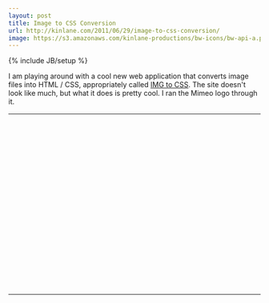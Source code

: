 ```yaml
---
layout: post
title: Image to CSS Conversion
url: http://kinlane.com/2011/06/29/image-to-css-conversion/
image: https://s3.amazonaws.com/kinlane-productions/bw-icons/bw-api-a.png
---
```

{% include JB/setup %}
I am playing around with a cool new web application that converts image files into HTML / CSS, appropriately called <a title="IMG to CSS" href="http://www.imgtocss.com/">IMG to CSS</a>.
The site doesn't look like much, but what it does is pretty cool. I ran the Mimeo logo through it.
 
<table class="c885" cellspacing="0" cellpadding="0" width="400" align="center">
     <tbody>
          <tr>
               <td width="1"></td>
               <td width="1"></td>
               <td width="1"></td>
               <td width="1"></td>
               <td width="1"></td>
               <td width="1"></td>
               <td width="1"></td>
               <td width="1"></td>
               <td width="1"></td>
               <td width="1"></td>
               <td width="1"></td>
               <td width="1"></td>
               <td width="1"></td>
               <td width="1"></td>
               <td width="1"></td>
               <td width="1"></td>
               <td width="1"></td>
               <td width="1"></td>
               <td width="1"></td>
               <td width="1"></td>
               <td width="1"></td>
               <td width="1"></td>
               <td width="1"></td>
               <td width="1"></td>
               <td width="1"></td>
               <td width="1"></td>
               <td width="1"></td>
               <td width="1"></td>
               <td width="1"></td>
               <td width="1"></td>
               <td width="1"></td>
               <td width="1"></td>
               <td width="1"></td>
               <td width="1"></td>
               <td width="1"></td>
               <td width="1"></td>
               <td width="1"></td>
               <td width="1"></td>
               <td width="1"></td>
               <td width="1"></td>
               <td width="1"></td>
               <td width="1"></td>
               <td width="1"></td>
               <td width="1"></td>
               <td width="1"></td>
               <td width="1"></td>
               <td width="1"></td>
               <td width="1"></td>
               <td width="1"></td>
               <td width="1"></td>
               <td width="1"></td>
               <td width="1"></td>
               <td width="1"></td>
               <td width="1"></td>
               <td width="1"></td>
               <td width="1"></td>
               <td width="1"></td>
               <td width="1"></td>
               <td width="1"></td>
               <td width="1"></td>
               <td width="1"></td>
               <td width="1"></td>
               <td width="1"></td>
               <td width="1"></td>
               <td width="1"></td>
               <td width="1"></td>
               <td width="1"></td>
               <td width="1"></td>
               <td width="1"></td>
               <td width="1"></td>
               <td width="1"></td>
               <td width="1"></td>
               <td width="1"></td>
               <td width="1"></td>
               <td width="1"></td>
               <td width="1"></td>
               <td width="1"></td>
               <td width="1"></td>
               <td width="1"></td>
               <td width="1"></td>
               <td width="1"></td>
               <td width="1"></td>
               <td width="1"></td>
               <td width="1"></td>
               <td width="1"></td>
               <td width="1"></td>
               <td width="1"></td>
               <td width="1"></td>
               <td width="1"></td>
               <td width="1"></td>
               <td width="1"></td>
               <td width="1"></td>
               <td width="1"></td>
               <td width="1"></td>
               <td width="1"></td>
               <td width="1"></td>
               <td width="1"></td>
               <td width="1"></td>
               <td width="1"></td>
               <td width="1"></td>
               <td width="1"></td>
               <td width="1"></td>
               <td width="1"></td>
               <td width="1"></td>
               <td width="1"></td>
               <td width="1"></td>
               <td width="1"></td>
               <td width="1"></td>
               <td width="1"></td>
               <td width="1"></td>
               <td width="1"></td>
               <td width="1"></td>
               <td width="1"></td>
               <td width="1"></td>
               <td width="1"></td>
               <td width="1"></td>
               <td width="1"></td>
               <td width="1"></td>
               <td width="1"></td>
               <td width="1"></td>
               <td width="1"></td>
               <td width="1"></td>
               <td width="1"></td>
               <td width="1"></td>
               <td width="1"></td>
               <td width="1"></td>
               <td width="1"></td>
               <td width="1"></td>
               <td width="1"></td>
               <td width="1"></td>
               <td width="1"></td>
               <td width="1"></td>
               <td width="1"></td>
               <td width="1"></td>
               <td width="1"></td>
               <td width="1"></td>
               <td width="1"></td>
               <td width="1"></td>
               <td width="1"></td>
               <td width="1"></td>
               <td width="1"></td>
               <td width="1"></td>
               <td width="1"></td>
               <td width="1"></td>
               <td width="1"></td>
               <td width="1"></td>
               <td width="1"></td>
               <td width="1"></td>
               <td width="1"></td>
               <td width="1"></td>
               <td width="1"></td>
               <td width="1"></td>
               <td width="1"></td>
               <td width="1"></td>
               <td width="1"></td>
               <td width="1"></td>
               <td width="1"></td>
               <td width="1"></td>
               <td width="1"></td>
               <td width="1"></td>
               <td width="1"></td>
               <td width="1"></td>
               <td width="1"></td>
               <td width="1"></td>
               <td width="1"></td>
               <td width="1"></td>
               <td width="1"></td>
               <td width="1"></td>
               <td width="1"></td>
               <td width="1"></td>
               <td width="1"></td>
               <td width="1"></td>
               <td width="1"></td>
               <td width="1"></td>
               <td width="1"></td>
               <td width="1"></td>
               <td width="1"></td>
               <td width="1"></td>
               <td width="1"></td>
               <td width="1"></td>
               <td width="1"></td>
               <td width="1"></td>
               <td width="1"></td>
               <td width="1"></td>
               <td width="1"></td>
               <td width="1"></td>
               <td width="1"></td>
               <td width="1"></td>
               <td width="1"></td>
               <td width="1"></td>
               <td width="1"></td>
               <td width="1"></td>
               <td width="1"></td>
               <td width="1"></td>
               <td width="1"></td>
               <td width="1"></td>
               <td width="1"></td>
               <td width="1"></td>
               <td width="1"></td>
               <td width="1"></td>
               <td width="1"></td>
               <td width="1"></td>
               <td width="1"></td>
               <td width="1"></td>
               <td width="1"></td>
               <td width="1"></td>
               <td width="1"></td>
               <td width="1"></td>
               <td width="1"></td>
               <td width="1"></td>
               <td width="1"></td>
               <td width="1"></td>
               <td width="1"></td>
               <td width="1"></td>
               <td width="1"></td>
               <td width="1"></td>
               <td width="1"></td>
               <td width="1"></td>
               <td width="1"></td>
               <td width="1"></td>
               <td width="1"></td>
               <td width="1"></td>
               <td width="1"></td>
               <td width="1"></td>
               <td width="1"></td>
               <td width="1"></td>
               <td width="1"></td>
               <td width="1"></td>
               <td width="1"></td>
               <td width="1"></td>
               <td width="1"></td>
               <td width="1"></td>
               <td width="1"></td>
               <td width="1"></td>
               <td width="1"></td>
               <td width="1"></td>
               <td width="1"></td>
               <td width="1"></td>
               <td width="1"></td>
               <td width="1"></td>
               <td width="1"></td>
               <td width="1"></td>
               <td width="1"></td>
               <td width="1"></td>
               <td width="1"></td>
               <td width="1"></td>
               <td width="1"></td>
               <td width="1"></td>
               <td width="1"></td>
               <td width="1"></td>
               <td width="1"></td>
               <td width="1"></td>
               <td width="1"></td>
               <td width="1"></td>
               <td width="1"></td>
               <td width="1"></td>
               <td width="1"></td>
               <td width="1"></td>
               <td width="1"></td>
               <td width="1"></td>
               <td width="1"></td>
               <td width="1"></td>
               <td width="1"></td>
               <td width="1"></td>
               <td width="1"></td>
               <td width="1"></td>
               <td width="1"></td>
               <td width="1"></td>
               <td width="1"></td>
               <td width="1"></td>
               <td width="1"></td>
               <td width="1"></td>
               <td width="1"></td>
               <td width="1"></td>
               <td width="1"></td>
               <td width="1"></td>
               <td width="1"></td>
               <td width="1"></td>
               <td width="1"></td>
               <td width="1"></td>
               <td width="1"></td>
               <td width="1"></td>
               <td width="1"></td>
               <td width="1"></td>
               <td width="1"></td>
               <td width="1"></td>
               <td width="1"></td>
               <td width="1"></td>
               <td width="1"></td>
               <td width="1"></td>
               <td width="1"></td>
               <td width="1"></td>
               <td width="1"></td>
               <td width="1"></td>
               <td width="1"></td>
               <td width="1"></td>
               <td width="1"></td>
               <td width="1"></td>
               <td width="1"></td>
               <td width="1"></td>
               <td width="1"></td>
               <td width="1"></td>
               <td width="1"></td>
               <td width="1"></td>
               <td width="1"></td>
               <td width="1"></td>
               <td width="1"></td>
               <td width="1"></td>
               <td width="1"></td>
               <td width="1"></td>
               <td width="1"></td>
               <td width="1"></td>
               <td width="1"></td>
               <td width="1"></td>
               <td width="1"></td>
               <td width="1"></td>
               <td width="1"></td>
               <td width="1"></td>
               <td width="1"></td>
               <td width="1"></td>
               <td width="1"></td>
               <td width="1"></td>
               <td width="1"></td>
               <td width="1"></td>
               <td width="1"></td>
               <td width="1"></td>
               <td width="1"></td>
               <td width="1"></td>
               <td width="1"></td>
               <td width="1"></td>
               <td width="1"></td>
               <td width="1"></td>
               <td width="1"></td>
               <td width="1"></td>
               <td width="1"></td>
               <td width="1"></td>
               <td width="1"></td>
               <td width="1"></td>
               <td width="1"></td>
               <td width="1"></td>
               <td width="1"></td>
               <td width="1"></td>
               <td width="1"></td>
               <td width="1"></td>
               <td width="1"></td>
               <td width="1"></td>
               <td width="1"></td>
               <td width="1"></td>
               <td width="1"></td>
               <td width="1"></td>
               <td width="1"></td>
               <td width="1"></td>
               <td width="1"></td>
               <td width="1"></td>
               <td width="1"></td>
               <td width="1"></td>
               <td width="1"></td>
               <td width="1"></td>
               <td width="1"></td>
               <td width="1"></td>
               <td width="1"></td>
               <td width="1"></td>
               <td width="1"></td>
               <td width="1"></td>
               <td width="1"></td>
               <td width="1"></td>
               <td width="1"></td>
               <td width="1"></td>
               <td width="1"></td>
               <td width="1"></td>
               <td width="1"></td>
               <td width="1"></td>
               <td width="1"></td>
               <td width="1"></td>
               <td width="1"></td>
               <td width="1"></td>
               <td width="1"></td>
               <td width="1"></td>
               <td width="1"></td>
               <td width="1"></td>
               <td width="1"></td>
               <td width="1"></td>
               <td width="1"></td>
               <td width="1"></td>
               <td width="1"></td>
               <td width="1"></td>
               <td width="1"></td>
               <td width="1"></td>
               <td width="1"></td>
               <td width="1"></td>
               <td width="1"></td>
               <td width="1"></td>
               <td width="1"></td>
               <td width="1"></td>
               <td width="1"></td>
               <td width="1"></td>
               <td width="1"></td>
               <td width="1"></td>
               <td width="1"></td>
               <td width="1"></td>
          </tr>
          <tr class="c21">
               <td colspan="342" rowspan="16"></td>
               <td rowspan="2"></td>
               <td></td>
               <td></td>
               <td></td>
               <td></td>
               <td></td>
               <td></td>
               <td class="c9"></td>
               <td class="c10"></td>
               <td class="c11"></td>
               <td class="c12"></td>
               <td class="c13"></td>
               <td class="c14"></td>
               <td class="c15"></td>
               <td class="c11"></td>
               <td class="c16"></td>
               <td class="c17"></td>
               <td class="c11"></td>
               <td class="c18"></td>
               <td class="c19"></td>
               <td class="c20"></td>
               <td colspan="37"></td>
          </tr>
          <tr class="c39">
               <td class="c22"></td>
               <td class="c23"></td>
               <td class="c24"></td>
               <td class="c25"></td>
               <td class="c26"></td>
               <td class="c27"></td>
               <td class="c28"></td>
               <td class="c29"></td>
               <td class="c30"></td>
               <td class="c31"></td>
               <td class="c32"></td>
               <td class="c33"></td>
               <td class="c34"></td>
               <td class="c14"></td>
               <td class="c35"></td>
               <td class="c36"></td>
               <td></td>
               <td class="c36"></td>
               <td class="c37"></td>
               <td class="c36"></td>
               <td class="c38"></td>
               <td colspan="36"></td>
          </tr>
          <tr class="c57">
               <td class="c40"></td>
               <td class="c41" rowspan="2"></td>
               <td class="c42"></td>
               <td class="c43"></td>
               <td class="c44"></td>
               <td class="c45"></td>
               <td class="c46"></td>
               <td class="c47"></td>
               <td class="c48"></td>
               <td class="c49"></td>
               <td class="c50"></td>
               <td class="c51"></td>
               <td class="c52"></td>
               <td class="c53"></td>
               <td class="c54"></td>
               <td class="c55"></td>
               <td class="c56"></td>
               <td class="c20"></td>
               <td class="c40"></td>
               <td class="c38" colspan="2"></td>
               <td colspan="37" rowspan="3"></td>
          </tr>
          <tr class="c21">
               <td class="c11"></td>
               <td class="c58"></td>
               <td class="c59"></td>
               <td class="c46"></td>
               <td class="c60"></td>
               <td class="c61"></td>
               <td class="c62"></td>
               <td class="c63"></td>
               <td class="c64"></td>
               <td class="c65"></td>
               <td class="c66"></td>
               <td class="c67"></td>
               <td class="c68"></td>
               <td></td>
               <td class="c69"></td>
               <td class="c17"></td>
               <td class="c70"></td>
               <td class="c71"></td>
               <td class="c40"></td>
               <td class="c72"></td>
          </tr>
          <tr class="c90">
               <td class="c73"></td>
               <td class="c74"></td>
               <td class="c75"></td>
               <td class="c76"></td>
               <td class="c77"></td>
               <td class="c78"></td>
               <td class="c79"></td>
               <td class="c80"></td>
               <td class="c81"></td>
               <td class="c82"></td>
               <td class="c83"></td>
               <td class="c77"></td>
               <td class="c26"></td>
               <td class="c84"></td>
               <td class="c85"></td>
               <td class="c86"></td>
               <td class="c87"></td>
               <td class="c88"></td>
               <td class="c20"></td>
               <td class="c14"></td>
               <td class="c89"></td>
          </tr>
          <tr class="c110">
               <td class="c18"></td>
               <td class="c53"></td>
               <td class="c91"></td>
               <td class="c92"></td>
               <td class="c93"></td>
               <td class="c94"></td>
               <td class="c95"></td>
               <td class="c96"></td>
               <td class="c97"></td>
               <td class="c98"></td>
               <td class="c97" colspan="2"></td>
               <td class="c95"></td>
               <td class="c99"></td>
               <td class="c100"></td>
               <td class="c101"></td>
               <td class="c102"></td>
               <td class="c103"></td>
               <td class="c104"></td>
               <td class="c105"></td>
               <td class="c106"></td>
               <td class="c40"></td>
               <td class="c89"></td>
               <td class="c20"></td>
               <td class="c40"></td>
               <td class="c12"></td>
               <td class="c107"></td>
               <td class="c106"></td>
               <td class="c12"></td>
               <td class="c72"></td>
               <td class="c108"></td>
               <td class="c109"></td>
               <td colspan="26" rowspan="5"></td>
          </tr>
          <tr class="c129">
               <td class="c14"></td>
               <td class="c111"></td>
               <td class="c112"></td>
               <td class="c113"></td>
               <td class="c114"></td>
               <td class="c98" colspan="11"></td>
               <td class="c115"></td>
               <td class="c116"></td>
               <td class="c117"></td>
               <td class="c118"></td>
               <td class="c119"></td>
               <td class="c120"></td>
               <td class="c121"></td>
               <td class="c122"></td>
               <td class="c123"></td>
               <td class="c124"></td>
               <td class="c125"></td>
               <td class="c17"></td>
               <td class="c126"></td>
               <td class="c127"></td>
               <td class="c128"></td>
               <td class="c73"></td>
          </tr>
          <tr class="c145">
               <td class="c130"></td>
               <td class="c12"></td>
               <td class="c131"></td>
               <td class="c132"></td>
               <td class="c133"></td>
               <td class="c97"></td>
               <td class="c98" colspan="10"></td>
               <td class="c134"></td>
               <td class="c135"></td>
               <td class="c136"></td>
               <td class="c137"></td>
               <td class="c138"></td>
               <td class="c139"></td>
               <td class="c140"></td>
               <td class="c141"></td>
               <td class="c142"></td>
               <td class="c143"></td>
               <td class="c127"></td>
               <td></td>
               <td class="c108"></td>
               <td class="c130"></td>
               <td class="c144"></td>
               <td></td>
          </tr>
          <tr class="c160">
               <td class="c146"></td>
               <td class="c36"></td>
               <td class="c147"></td>
               <td class="c77"></td>
               <td class="c148"></td>
               <td class="c98" colspan="11" rowspan="2"></td>
               <td class="c61"></td>
               <td class="c149"></td>
               <td class="c47"></td>
               <td class="c150"></td>
               <td class="c93"></td>
               <td class="c151"></td>
               <td class="c152"></td>
               <td class="c153"></td>
               <td class="c154"></td>
               <td class="c155"></td>
               <td class="c75"></td>
               <td></td>
               <td class="c156"></td>
               <td class="c157"></td>
               <td class="c158"></td>
               <td class="c159"></td>
          </tr>
          <tr class="c177">
               <td class="c161"></td>
               <td class="c162"></td>
               <td class="c163"></td>
               <td class="c164"></td>
               <td class="c165"></td>
               <td class="c26"></td>
               <td class="c98"></td>
               <td class="c61"></td>
               <td class="c166"></td>
               <td class="c167"></td>
               <td class="c168"></td>
               <td class="c169"></td>
               <td class="c135"></td>
               <td class="c170"></td>
               <td class="c171"></td>
               <td class="c172"></td>
               <td class="c173"></td>
               <td class="c174"></td>
               <td class="c36"></td>
               <td class="c175"></td>
               <td class="c176"></td>
          </tr>
          <tr class="c129">
               <td class="c11"></td>
               <td class="c178"></td>
               <td class="c179"></td>
               <td class="c180"></td>
               <td class="c136"></td>
               <td class="c100" rowspan="4"></td>
               <td class="c98" colspan="10"></td>
               <td class="c181"></td>
               <td class="c46"></td>
               <td class="c83"></td>
               <td class="c182"></td>
               <td class="c96"></td>
               <td class="c136"></td>
               <td class="c183"></td>
               <td class="c184"></td>
               <td class="c94"></td>
               <td class="c185"></td>
               <td class="c152"></td>
               <td class="c186"></td>
               <td class="c187"></td>
               <td class="c188"></td>
               <td class="c189"></td>
               <td class="c190"></td>
               <td class="c14"></td>
               <td class="c191"></td>
               <td class="c192"></td>
               <td class="c14"></td>
               <td class="c193"></td>
               <td class="c34"></td>
               <td class="c176"></td>
               <td class="c128"></td>
               <td></td>
               <td class="c72"></td>
               <td class="c14"></td>
               <td class="c193"></td>
               <td></td>
               <td class="c38"></td>
               <td></td>
               <td class="c14"></td>
               <td colspan="10" rowspan="6"></td>
          </tr>
          <tr class="c129">
               <td class="c42"></td>
               <td class="c194"></td>
               <td class="c195"></td>
               <td class="c196"></td>
               <td class="c197"></td>
               <td class="c98" colspan="20" rowspan="3"></td>
               <td class="c97"></td>
               <td class="c81"></td>
               <td class="c198"></td>
               <td class="c199"></td>
               <td class="c200"></td>
               <td class="c201"></td>
               <td class="c202"></td>
               <td class="c203"></td>
               <td class="c204"></td>
               <td class="c107"></td>
               <td class="c14"></td>
               <td class="c37"></td>
               <td class="c105"></td>
               <td class="c205"></td>
               <td class="c206"></td>
               <td class="c207"></td>
               <td class="c32"></td>
               <td class="c71"></td>
               <td class="c14"></td>
               <td class="c208"></td>
               <td class="c14"></td>
               <td class="c128"></td>
          </tr>
          <tr class="c224">
               <td class="c209"></td>
               <td class="c210"></td>
               <td class="c81"></td>
               <td class="c132"></td>
               <td class="c170"></td>
               <td class="c211"></td>
               <td class="c212"></td>
               <td class="c82"></td>
               <td class="c213"></td>
               <td class="c214"></td>
               <td class="c47"></td>
               <td class="c215"></td>
               <td class="c216"></td>
               <td class="c217"></td>
               <td class="c218"></td>
               <td class="c219"></td>
               <td class="c105"></td>
               <td class="c220"></td>
               <td class="c221"></td>
               <td class="c222"></td>
               <td class="c223" colspan="2"></td>
               <td class="c20"></td>
               <td class="c38"></td>
               <td class="c40"></td>
               <td class="c11"></td>
               <td class="c209" rowspan="2"></td>
          </tr>
          <tr class="c239">
               <td class="c225"></td>
               <td class="c226"></td>
               <td class="c227"></td>
               <td class="c228"></td>
               <td class="c83"></td>
               <td class="c136"></td>
               <td class="c133"></td>
               <td class="c26"></td>
               <td class="c229"></td>
               <td class="c95"></td>
               <td class="c136"></td>
               <td class="c230"></td>
               <td class="c152"></td>
               <td class="c231"></td>
               <td class="c232"></td>
               <td class="c233"></td>
               <td class="c234"></td>
               <td class="c235"></td>
               <td class="c204"></td>
               <td class="c236"></td>
               <td class="c111"></td>
               <td class="c237"></td>
               <td class="c40"></td>
               <td class="c238"></td>
               <td class="c14" colspan="2"></td>
          </tr>
          <tr class="c256">
               <td class="c240"></td>
               <td class="c241"></td>
               <td class="c242"></td>
               <td class="c243"></td>
               <td class="c244"></td>
               <td class="c98" colspan="21"></td>
               <td class="c245"></td>
               <td class="c246"></td>
               <td class="c168"></td>
               <td class="c247"></td>
               <td class="c26"></td>
               <td class="c184"></td>
               <td class="c248"></td>
               <td class="c184"></td>
               <td class="c249"></td>
               <td class="c250"></td>
               <td class="c251"></td>
               <td class="c116"></td>
               <td class="c252"></td>
               <td class="c253"></td>
               <td class="c254"></td>
               <td class="c255"></td>
               <td class="c13"></td>
               <td class="c144"></td>
               <td class="c14" rowspan="2"></td>
               <td class="c20"></td>
               <td class="c209"></td>
               <td class="c38" rowspan="2"></td>
          </tr>
          <tr class="c271">
               <td class="c257"></td>
               <td class="c258"></td>
               <td class="c259"></td>
               <td class="c260"></td>
               <td class="c261"></td>
               <td class="c97" rowspan="2"></td>
               <td class="c98" colspan="20"></td>
               <td class="c97"></td>
               <td class="c98"></td>
               <td class="c166"></td>
               <td class="c262"></td>
               <td class="c242"></td>
               <td class="c263"></td>
               <td class="c264" colspan="2"></td>
               <td class="c265"></td>
               <td class="c228"></td>
               <td class="c266"></td>
               <td class="c244"></td>
               <td class="c46"></td>
               <td class="c246"></td>
               <td class="c267"></td>
               <td class="c268"></td>
               <td class="c269"></td>
               <td class="c270"></td>
               <td class="c161"></td>
               <td class="c223"></td>
          </tr>
          <tr class="c283">
               <td colspan="336" rowspan="3"></td>
               <td class="c191" rowspan="2"></td>
               <td class="c130" colspan="2"></td>
               <td class="c191" colspan="3"></td>
               <td class="c272"></td>
               <td class="c273"></td>
               <td class="c274"></td>
               <td class="c79" colspan="2"></td>
               <td class="c98" colspan="36"></td>
               <td class="c275"></td>
               <td class="c276"></td>
               <td class="c277"></td>
               <td class="c278"></td>
               <td class="c279"></td>
               <td class="c13"></td>
               <td class="c31"></td>
               <td class="c130"></td>
               <td class="c280"></td>
               <td class="c36"></td>
               <td class="c223"></td>
               <td class="c71"></td>
               <td class="c281"></td>
               <td class="c54"></td>
               <td class="c36"></td>
               <td class="c282"></td>
          </tr>
          <tr class="c145">
               <td class="c130"></td>
               <td class="c191" colspan="2"></td>
               <td class="c12"></td>
               <td></td>
               <td class="c284"></td>
               <td class="c285"></td>
               <td class="c82"></td>
               <td class="c152"></td>
               <td class="c170"></td>
               <td class="c98" colspan="37" rowspan="3"></td>
               <td class="c286"></td>
               <td class="c228"></td>
               <td class="c287"></td>
               <td class="c288"></td>
               <td class="c289"></td>
               <td class="c290"></td>
               <td class="c291"></td>
               <td class="c292"></td>
               <td class="c293"></td>
               <td class="c294"></td>
               <td class="c40"></td>
               <td class="c295"></td>
               <td class="c296"></td>
               <td class="c70"></td>
               <td class="c126"></td>
               <td class="c297"></td>
          </tr>
          <tr class="c283">
               <td class="c191" colspan="3"></td>
               <td class="c12" colspan="3"></td>
               <td class="c298"></td>
               <td class="c242"></td>
               <td class="c165"></td>
               <td class="c299" colspan="2"></td>
               <td class="c95"></td>
               <td class="c300"></td>
               <td class="c301"></td>
               <td class="c302"></td>
               <td class="c96"></td>
               <td class="c303"></td>
               <td class="c304"></td>
               <td class="c305"></td>
               <td class="c306"></td>
               <td class="c307"></td>
               <td class="c308"></td>
               <td class="c13"></td>
               <td class="c14"></td>
               <td class="c22"></td>
               <td class="c309"></td>
               <td class="c17"></td>
          </tr>
          <tr class="c283">
               <td colspan="337" rowspan="2"></td>
               <td class="c191" rowspan="2"></td>
               <td class="c130"></td>
               <td class="c12"></td>
               <td class="c191"></td>
               <td></td>
               <td class="c310"></td>
               <td class="c311"></td>
               <td class="c152"></td>
               <td class="c44"></td>
               <td class="c45"></td>
               <td class="c136"></td>
               <td class="c264"></td>
               <td class="c99"></td>
               <td class="c228"></td>
               <td class="c244"></td>
               <td class="c312"></td>
               <td class="c313"></td>
               <td class="c314"></td>
               <td class="c315"></td>
               <td class="c316"></td>
               <td class="c317"></td>
               <td class="c318"></td>
               <td class="c204"></td>
               <td class="c319"></td>
               <td class="c320"></td>
               <td class="c33"></td>
          </tr>
          <tr class="c334">
               <td class="c54"></td>
               <td class="c191"></td>
               <td class="c321"></td>
               <td class="c322"></td>
               <td class="c323"></td>
               <td class="c324"></td>
               <td class="c299"></td>
               <td class="c230"></td>
               <td class="c152"></td>
               <td class="c98" colspan="38"></td>
               <td class="c325"></td>
               <td class="c326"></td>
               <td class="c275"></td>
               <td class="c228"></td>
               <td class="c274"></td>
               <td class="c96"></td>
               <td class="c136" colspan="2"></td>
               <td class="c327"></td>
               <td class="c328"></td>
               <td class="c329"></td>
               <td class="c330"></td>
               <td class="c331"></td>
               <td class="c332"></td>
               <td class="c333"></td>
          </tr>
          <tr class="c344">
               <td colspan="336" rowspan="2"></td>
               <td class="c38" rowspan="2"></td>
               <td class="c335"></td>
               <td class="c222"></td>
               <td class="c336"></td>
               <td class="c337"></td>
               <td class="c338"></td>
               <td class="c60"></td>
               <td class="c100"></td>
               <td class="c98" colspan="3"></td>
               <td class="c96" colspan="6" rowspan="5"></td>
               <td class="c98" colspan="41"></td>
               <td class="c100"></td>
               <td class="c339"></td>
               <td class="c340"></td>
               <td class="c341"></td>
               <td class="c342"></td>
               <td class="c343"></td>
          </tr>
          <tr class="c351">
               <td class="c74"></td>
               <td class="c130"></td>
               <td></td>
               <td class="c345"></td>
               <td class="c346"></td>
               <td class="c98" colspan="5" rowspan="5"></td>
               <td class="c98" colspan="42" rowspan="4"></td>
               <td class="c347"></td>
               <td class="c348"></td>
               <td class="c327"></td>
               <td class="c349"></td>
               <td class="c350"></td>
          </tr>
          <tr>
               <td colspan="337" rowspan="3"></td>
               <td class="c10"></td>
               <td></td>
               <td class="c15"></td>
               <td class="c127"></td>
               <td class="c352"></td>
               <td class="c353"></td>
               <td class="c165"></td>
               <td class="c354"></td>
               <td class="c355"></td>
               <td class="c356"></td>
          </tr>
          <tr class="c224">
               <td class="c209"></td>
               <td class="c14"></td>
               <td class="c175"></td>
               <td class="c357"></td>
               <td class="c358"></td>
               <td class="c45"></td>
               <td class="c359"></td>
               <td class="c360"></td>
               <td class="c116"></td>
               <td class="c361"></td>
          </tr>
          <tr class="c371">
               <td class="c72"></td>
               <td class="c362"></td>
               <td class="c363"></td>
               <td class="c364"></td>
               <td class="c365"></td>
               <td class="c366"></td>
               <td class="c367"></td>
               <td class="c368"></td>
               <td class="c369"></td>
               <td class="c370"></td>
          </tr>
          <tr>
               <td colspan="336" rowspan="9"></td>
               <td class="c128"></td>
               <td class="c73"></td>
               <td class="c20"></td>
               <td class="c204"></td>
               <td class="c372"></td>
               <td class="c373"></td>
               <td class="c96" colspan="5"></td>
               <td class="c98" colspan="43"></td>
               <td class="c83"></td>
               <td class="c45"></td>
               <td class="c135"></td>
               <td class="c374"></td>
               <td class="c375"></td>
          </tr>
          <tr class="c351">
               <td class="c193"></td>
               <td class="c376"></td>
               <td class="c208"></td>
               <td class="c377"></td>
               <td class="c378"></td>
               <td class="c379"></td>
               <td class="c98" colspan="27" rowspan="5"></td>
               <td class="c96" colspan="5" rowspan="5"></td>
               <td class="c98" colspan="21" rowspan="5"></td>
               <td class="c380"></td>
               <td class="c381"></td>
               <td class="c80"></td>
               <td class="c382"></td>
               <td class="c383"></td>
          </tr>
          <tr class="c57">
               <td class="c40"></td>
               <td class="c191"></td>
               <td class="c384"></td>
               <td class="c22"></td>
               <td class="c385"></td>
               <td class="c386"></td>
               <td class="c245"></td>
               <td class="c152" colspan="2"></td>
               <td class="c387"></td>
               <td class="c388"></td>
          </tr>
          <tr class="c283">
               <td class="c191"></td>
               <td class="c127"></td>
               <td class="c176"></td>
               <td class="c389"></td>
               <td class="c390"></td>
               <td class="c167"></td>
               <td class="c244"></td>
               <td class="c391"></td>
               <td class="c181"></td>
               <td class="c392"></td>
               <td class="c208"></td>
          </tr>
          <tr class="c224">
               <td class="c209"></td>
               <td class="c56"></td>
               <td class="c393"></td>
               <td class="c394"></td>
               <td class="c395"></td>
               <td class="c396"></td>
               <td class="c397"></td>
               <td class="c82"></td>
               <td class="c114"></td>
               <td class="c398"></td>
               <td class="c399"></td>
          </tr>
          <tr class="c283">
               <td class="c191"></td>
               <td class="c400"></td>
               <td class="c401"></td>
               <td class="c402"></td>
               <td class="c403"></td>
               <td class="c404"></td>
               <td class="c355"></td>
               <td class="c405"></td>
               <td class="c406"></td>
               <td class="c407"></td>
               <td class="c408"></td>
          </tr>
          <tr class="c418">
               <td class="c38" rowspan="3"></td>
               <td class="c409"></td>
               <td class="c410"></td>
               <td class="c411"></td>
               <td class="c412"></td>
               <td class="c413"></td>
               <td class="c98" colspan="53" rowspan="5"></td>
               <td class="c397"></td>
               <td class="c414"></td>
               <td class="c415"></td>
               <td class="c416"></td>
               <td class="c417"></td>
          </tr>
          <tr class="c424">
               <td class="c192" rowspan="3"></td>
               <td class="c419"></td>
               <td class="c420"></td>
               <td class="c98"></td>
               <td class="c167"></td>
               <td class="c26"></td>
               <td class="c312"></td>
               <td class="c421"></td>
               <td class="c422"></td>
               <td class="c423"></td>
          </tr>
          <tr class="c428">
               <td class="c425"></td>
               <td class="c426"></td>
               <td class="c168"></td>
               <td class="c186"></td>
               <td class="c347"></td>
               <td class="c26"></td>
               <td class="c427"></td>
               <td class="c204"></td>
               <td class="c238"></td>
          </tr>
          <tr>
               <td colspan="337" rowspan="2"></td>
               <td class="c429"></td>
               <td class="c430"></td>
               <td class="c431"></td>
               <td class="c432"></td>
               <td class="c405"></td>
               <td class="c433"></td>
               <td class="c434"></td>
               <td class="c435"></td>
               <td class="c436"></td>
          </tr>
          <tr class="c443">
               <td class="c13"></td>
               <td class="c437"></td>
               <td class="c438"></td>
               <td class="c264"></td>
               <td class="c439"></td>
               <td class="c46"></td>
               <td class="c440"></td>
               <td class="c441"></td>
               <td class="c442"></td>
               <td class="c20"></td>
          </tr>
          <tr>
               <td colspan="304" rowspan="4"></td>
               <td class="c41"></td>
               <td class="c15"></td>
               <td class="c444"></td>
               <td class="c128"></td>
               <td class="c22"></td>
               <td class="c128"></td>
               <td class="c389"></td>
               <td class="c445"></td>
               <td class="c446"></td>
               <td class="c191"></td>
               <td colspan="22"></td>
               <td class="c22"></td>
               <td class="c209"></td>
               <td class="c447"></td>
               <td class="c448"></td>
               <td class="c227"></td>
               <td class="c98" colspan="54"></td>
               <td class="c167"></td>
               <td class="c449"></td>
               <td class="c450"></td>
               <td class="c220"></td>
               <td class="c451" rowspan="2"></td>
          </tr>
          <tr class="c458">
               <td class="c409"></td>
               <td class="c208"></td>
               <td class="c20"></td>
               <td class="c452"></td>
               <td class="c335"></td>
               <td class="c453"></td>
               <td class="c280"></td>
               <td class="c144"></td>
               <td class="c111"></td>
               <td class="c11"></td>
               <td class="c454"></td>
               <td colspan="21"></td>
               <td class="c89"></td>
               <td class="c161"></td>
               <td class="c455"></td>
               <td class="c275"></td>
               <td class="c135"></td>
               <td class="c60"></td>
               <td class="c98" colspan="53" rowspan="4"></td>
               <td class="c259"></td>
               <td class="c456"></td>
               <td class="c457"></td>
               <td class="c400"></td>
          </tr>
          <tr class="c467">
               <td class="c445"></td>
               <td class="c22" rowspan="2"></td>
               <td class="c400"></td>
               <td class="c445"></td>
               <td class="c459"></td>
               <td class="c460"></td>
               <td class="c461"></td>
               <td class="c22"></td>
               <td class="c335"></td>
               <td class="c462"></td>
               <td class="c204"></td>
               <td colspan="22"></td>
               <td class="c156"></td>
               <td class="c463"></td>
               <td class="c299"></td>
               <td class="c464"></td>
               <td class="c95"></td>
               <td class="c170"></td>
               <td class="c465"></td>
               <td class="c466"></td>
               <td class="c126"></td>
               <td class="c36"></td>
          </tr>
          <tr class="c177">
               <td class="c280"></td>
               <td class="c468"></td>
               <td class="c469"></td>
               <td class="c470"></td>
               <td class="c471"></td>
               <td class="c472"></td>
               <td class="c161"></td>
               <td class="c362"></td>
               <td class="c473"></td>
               <td class="c161"></td>
               <td colspan="21" rowspan="2"></td>
               <td class="c193"></td>
               <td class="c474"></td>
               <td class="c475"></td>
               <td class="c476"></td>
               <td class="c325"></td>
               <td class="c197"></td>
               <td class="c246"></td>
               <td class="c477"></td>
               <td class="c11" rowspan="2"></td>
               <td class="c422"></td>
               <td class="c11"></td>
          </tr>
          <tr>
               <td colspan="305"></td>
               <td class="c478"></td>
               <td class="c130"></td>
               <td class="c479"></td>
               <td class="c480"></td>
               <td class="c481"></td>
               <td class="c482"></td>
               <td class="c483"></td>
               <td class="c484"></td>
               <td class="c485"></td>
               <td class="c451"></td>
               <td class="c89"></td>
               <td class="c486"></td>
               <td class="c215"></td>
               <td class="c487"></td>
               <td class="c94"></td>
               <td class="c488"></td>
               <td class="c489"></td>
               <td class="c490"></td>
               <td class="c491"></td>
               <td class="c161"></td>
          </tr>
          <tr>
               <td colspan="304" rowspan="5"></td>
               <td class="c492" rowspan="2"></td>
               <td class="c493"></td>
               <td class="c494"></td>
               <td class="c495"></td>
               <td class="c496"></td>
               <td class="c497"></td>
               <td class="c498"></td>
               <td class="c499"></td>
               <td class="c500"></td>
               <td class="c501"></td>
               <td class="c161"></td>
               <td class="c295"></td>
               <td class="c14"></td>
               <td class="c128"></td>
               <td class="c209"></td>
               <td class="c14"></td>
               <td class="c74"></td>
               <td class="c492"></td>
               <td class="c193"></td>
               <td colspan="2"></td>
               <td class="c282"></td>
               <td colspan="10" rowspan="6"></td>
               <td class="c38"></td>
               <td class="c502"></td>
               <td class="c503"></td>
               <td class="c504"></td>
               <td class="c46"></td>
               <td class="c45"></td>
               <td class="c505"></td>
               <td class="c506"></td>
               <td class="c245"></td>
               <td class="c246"></td>
               <td class="c114"></td>
               <td class="c507"></td>
               <td class="c44"></td>
               <td class="c508"></td>
               <td class="c44"></td>
               <td class="c95"></td>
               <td class="c136"></td>
               <td class="c98" colspan="37" rowspan="6"></td>
               <td class="c152"></td>
               <td class="c243"></td>
               <td class="c508"></td>
               <td class="c507"></td>
               <td class="c432"></td>
               <td class="c509"></td>
               <td class="c510"></td>
               <td class="c435"></td>
               <td class="c454"></td>
               <td class="c511"></td>
          </tr>
          <tr class="c145">
               <td class="c512"></td>
               <td class="c513"></td>
               <td class="c514"></td>
               <td class="c515" rowspan="2"></td>
               <td class="c516"></td>
               <td class="c517"></td>
               <td class="c518"></td>
               <td class="c480"></td>
               <td class="c519"></td>
               <td class="c520"></td>
               <td class="c521"></td>
               <td class="c31"></td>
               <td class="c474"></td>
               <td class="c400"></td>
               <td></td>
               <td class="c130"></td>
               <td class="c209"></td>
               <td class="c130"></td>
               <td class="c42"></td>
               <td></td>
               <td class="c191"></td>
               <td class="c41"></td>
               <td class="c522"></td>
               <td class="c523"></td>
               <td class="c524"></td>
               <td class="c525"></td>
               <td class="c508"></td>
               <td class="c312"></td>
               <td class="c526"></td>
               <td class="c169"></td>
               <td class="c248"></td>
               <td class="c527"></td>
               <td class="c61"></td>
               <td class="c197"></td>
               <td class="c229"></td>
               <td class="c185"></td>
               <td class="c299"></td>
               <td class="c95"></td>
               <td class="c299"></td>
               <td class="c246"></td>
               <td class="c228"></td>
               <td class="c249"></td>
               <td class="c95"></td>
               <td class="c528"></td>
               <td class="c130"></td>
               <td class="c161"></td>
               <td class="c130"></td>
               <td class="c14"></td>
          </tr>
          <tr class="c160">
               <td class="c146"></td>
               <td class="c130"></td>
               <td class="c529"></td>
               <td class="c530"></td>
               <td class="c531"></td>
               <td class="c532"></td>
               <td class="c533"></td>
               <td class="c515"></td>
               <td class="c534"></td>
               <td class="c535"></td>
               <td class="c536"></td>
               <td class="c537"></td>
               <td class="c460"></td>
               <td class="c32"></td>
               <td class="c484"></td>
               <td class="c12"></td>
               <td class="c22" rowspan="2"></td>
               <td class="c36"></td>
               <td class="c192"></td>
               <td class="c14"></td>
               <td class="c89"></td>
               <td class="c40"></td>
               <td class="c209"></td>
               <td class="c538"></td>
               <td class="c539"></td>
               <td class="c540"></td>
               <td class="c541"></td>
               <td class="c275"></td>
               <td class="c136"></td>
               <td class="c167"></td>
               <td class="c26"></td>
               <td class="c327"></td>
               <td class="c81"></td>
               <td class="c262"></td>
               <td class="c114"></td>
               <td class="c542"></td>
               <td class="c439"></td>
               <td class="c244"></td>
               <td class="c353"></td>
               <td class="c299"></td>
               <td class="c152"></td>
               <td class="c166"></td>
               <td class="c169"></td>
               <td class="c543"></td>
               <td class="c157"></td>
               <td class="c280" colspan="2"></td>
               <td class="c409"></td>
          </tr>
          <tr class="c564">
               <td class="c544"></td>
               <td class="c144"></td>
               <td class="c545"></td>
               <td class="c515"></td>
               <td class="c533"></td>
               <td class="c546"></td>
               <td class="c496"></td>
               <td class="c547"></td>
               <td class="c497"></td>
               <td class="c533"></td>
               <td class="c548"></td>
               <td class="c549"></td>
               <td class="c550"></td>
               <td class="c551"></td>
               <td class="c552"></td>
               <td class="c553"></td>
               <td class="c554"></td>
               <td class="c280"></td>
               <td class="c191"></td>
               <td class="c130"></td>
               <td class="c176"></td>
               <td class="c41"></td>
               <td class="c54"></td>
               <td class="c108"></td>
               <td class="c468"></td>
               <td class="c436"></td>
               <td class="c191"></td>
               <td class="c555"></td>
               <td class="c556"></td>
               <td class="c557"></td>
               <td class="c558"></td>
               <td class="c114"></td>
               <td class="c116"></td>
               <td class="c559"></td>
               <td class="c182"></td>
               <td class="c93"></td>
               <td class="c95"></td>
               <td class="c560"></td>
               <td class="c26"></td>
               <td class="c561"></td>
               <td class="c300"></td>
               <td class="c151"></td>
               <td class="c562"></td>
               <td class="c563"></td>
               <td class="c419"></td>
               <td class="c40" colspan="2"></td>
               <td class="c419"></td>
          </tr>
          <tr class="c585">
               <td class="c193"></td>
               <td class="c565"></td>
               <td class="c566"></td>
               <td class="c567"></td>
               <td class="c546"></td>
               <td class="c567"></td>
               <td class="c546" colspan="2"></td>
               <td class="c568"></td>
               <td class="c497"></td>
               <td class="c546"></td>
               <td class="c530"></td>
               <td class="c515"></td>
               <td class="c533"></td>
               <td class="c569"></td>
               <td class="c570"></td>
               <td class="c571"></td>
               <td class="c572"></td>
               <td class="c72"></td>
               <td class="c205"></td>
               <td class="c209"></td>
               <td class="c419"></td>
               <td class="c14"></td>
               <td class="c384"></td>
               <td class="c573"></td>
               <td class="c574"></td>
               <td class="c74"></td>
               <td class="c575"></td>
               <td class="c89"></td>
               <td class="c576"></td>
               <td class="c577"></td>
               <td class="c578"></td>
               <td class="c579"></td>
               <td class="c580"></td>
               <td class="c581"></td>
               <td class="c186"></td>
               <td class="c391"></td>
               <td class="c136"></td>
               <td class="c116"></td>
               <td class="c249"></td>
               <td class="c114"></td>
               <td class="c368"></td>
               <td class="c582"></td>
               <td class="c583"></td>
               <td class="c584"></td>
               <td class="c130"></td>
               <td class="c209" colspan="2"></td>
               <td class="c74"></td>
          </tr>
          <tr>
               <td colspan="280"></td>
               <td class="c193"></td>
               <td></td>
               <td class="c191"></td>
               <td colspan="20"></td>
               <td class="c191"></td>
               <td class="c12"></td>
               <td class="c586"></td>
               <td class="c587"></td>
               <td class="c588"></td>
               <td class="c589"></td>
               <td class="c548"></td>
               <td class="c589"></td>
               <td class="c547"></td>
               <td class="c533" colspan="2"></td>
               <td class="c568"></td>
               <td class="c590"></td>
               <td class="c532"></td>
               <td class="c591"></td>
               <td class="c568"></td>
               <td class="c592"></td>
               <td class="c593"></td>
               <td class="c594"></td>
               <td class="c595"></td>
               <td class="c22"></td>
               <td class="c130"></td>
               <td class="c596"></td>
               <td class="c130"></td>
               <td class="c597"></td>
               <td class="c598"></td>
               <td class="c22"></td>
               <td></td>
               <td class="c89"></td>
               <td class="c73"></td>
               <td class="c335"></td>
               <td class="c157"></td>
               <td class="c599"></td>
               <td class="c600"></td>
               <td class="c601"></td>
               <td class="c602"></td>
               <td class="c603"></td>
               <td class="c80"></td>
               <td class="c182"></td>
               <td class="c604"></td>
               <td class="c94"></td>
               <td class="c605"></td>
               <td class="c606"></td>
               <td class="c607"></td>
               <td class="c608"></td>
               <td class="c609"></td>
               <td class="c89"></td>
               <td class="c610" colspan="2"></td>
               <td class="c89"></td>
          </tr>
          <tr>
               <td colspan="278" rowspan="5"></td>
               <td class="c492"></td>
               <td class="c611"></td>
               <td class="c18"></td>
               <td class="c14"></td>
               <td class="c468"></td>
               <td class="c612"></td>
               <td class="c613"></td>
               <td class="c614"></td>
               <td class="c615"></td>
               <td class="c616"></td>
               <td class="c209"></td>
               <td colspan="10" rowspan="5"></td>
               <td class="c444"></td>
               <td class="c37"></td>
               <td class="c15"></td>
               <td class="c74"></td>
               <td class="c617"></td>
               <td class="c618"></td>
               <td class="c619"></td>
               <td class="c533" rowspan="2"></td>
               <td class="c518"></td>
               <td class="c620"></td>
               <td class="c546"></td>
               <td class="c516" colspan="10" rowspan="5"></td>
               <td class="c532"></td>
               <td class="c621"></td>
               <td class="c622"></td>
               <td class="c623"></td>
               <td class="c161"></td>
               <td class="c282"></td>
               <td class="c157"></td>
               <td class="c624"></td>
               <td class="c161"></td>
               <td class="c460"></td>
               <td class="c105"></td>
               <td colspan="16" rowspan="5"></td>
               <td class="c625"></td>
               <td class="c626"></td>
               <td class="c627"></td>
               <td class="c628"></td>
               <td class="c629"></td>
               <td class="c630"></td>
               <td class="c152"></td>
               <td class="c186"></td>
               <td class="c152"></td>
               <td class="c165"></td>
               <td class="c604"></td>
               <td class="c94"></td>
               <td class="c299"></td>
               <td class="c77"></td>
               <td class="c299"></td>
               <td class="c249"></td>
               <td class="c96"></td>
               <td class="c98" colspan="26" rowspan="2"></td>
               <td class="c136"></td>
               <td class="c96"></td>
               <td class="c300"></td>
               <td class="c77"></td>
               <td class="c631"></td>
               <td class="c632"></td>
               <td colspan="4" rowspan="8"></td>
          </tr>
          <tr class="c654">
               <td class="c436"></td>
               <td class="c633"></td>
               <td class="c295"></td>
               <td class="c634"></td>
               <td class="c635"></td>
               <td class="c636"></td>
               <td class="c637"></td>
               <td class="c638"></td>
               <td class="c639"></td>
               <td class="c280"></td>
               <td class="c435"></td>
               <td class="c295" rowspan="2"></td>
               <td class="c128"></td>
               <td class="c208"></td>
               <td class="c20"></td>
               <td class="c41"></td>
               <td class="c640"></td>
               <td class="c641"></td>
               <td class="c567"></td>
               <td class="c587"></td>
               <td class="c533"></td>
               <td class="c642"></td>
               <td class="c643"></td>
               <td class="c644"></td>
               <td class="c645"></td>
               <td class="c646"></td>
               <td class="c647"></td>
               <td class="c648"></td>
               <td class="c445"></td>
               <td class="c108"></td>
               <td class="c649"></td>
               <td class="c460"></td>
               <td class="c22"></td>
               <td class="c18"></td>
               <td class="c599"></td>
               <td class="c36"></td>
               <td class="c650"></td>
               <td class="c378"></td>
               <td class="c651"></td>
               <td class="c652"></td>
               <td class="c80"></td>
               <td class="c186"></td>
               <td class="c228"></td>
               <td class="c96"></td>
               <td class="c60"></td>
               <td class="c432"></td>
               <td class="c325"></td>
               <td class="c299"></td>
               <td class="c100"></td>
               <td class="c181"></td>
               <td class="c94"></td>
               <td class="c82"></td>
               <td class="c79"></td>
               <td class="c653"></td>
               <td class="c88"></td>
          </tr>
          <tr class="c678">
               <td class="c655"></td>
               <td class="c15"></td>
               <td class="c614"></td>
               <td class="c656"></td>
               <td class="c657"></td>
               <td class="c658"></td>
               <td class="c659"></td>
               <td class="c660"></td>
               <td class="c661"></td>
               <td class="c320"></td>
               <td class="c111"></td>
               <td class="c209"></td>
               <td class="c595"></td>
               <td class="c597"></td>
               <td class="c460"></td>
               <td class="c662"></td>
               <td class="c663"></td>
               <td class="c664"></td>
               <td class="c665"></td>
               <td class="c532"></td>
               <td class="c515"></td>
               <td class="c532"></td>
               <td class="c533"></td>
               <td class="c548"></td>
               <td class="c666"></td>
               <td class="c667"></td>
               <td class="c668"></td>
               <td class="c669"></td>
               <td class="c670"></td>
               <td class="c435"></td>
               <td class="c598"></td>
               <td class="c13"></td>
               <td class="c400"></td>
               <td class="c491"></td>
               <td class="c71"></td>
               <td class="c222"></td>
               <td class="c671"></td>
               <td class="c454"></td>
               <td class="c672"></td>
               <td class="c673"></td>
               <td class="c674"></td>
               <td class="c675"></td>
               <td class="c359"></td>
               <td class="c676"></td>
               <td class="c169"></td>
               <td class="c166"></td>
               <td class="c314"></td>
               <td class="c136"></td>
               <td class="c98" colspan="27"></td>
               <td class="c94"></td>
               <td class="c79"></td>
               <td class="c243"></td>
               <td class="c133"></td>
               <td class="c677"></td>
               <td class="c38"></td>
          </tr>
          <tr class="c177">
               <td class="c679" rowspan="2"></td>
               <td class="c107"></td>
               <td class="c389"></td>
               <td class="c680"></td>
               <td class="c681"></td>
               <td class="c682"></td>
               <td class="c683"></td>
               <td class="c684"></td>
               <td class="c685"></td>
               <td class="c686"></td>
               <td class="c14"></td>
               <td class="c111"></td>
               <td class="c161"></td>
               <td class="c72"></td>
               <td class="c454"></td>
               <td class="c618"></td>
               <td class="c687"></td>
               <td class="c591"></td>
               <td class="c567"></td>
               <td class="c568"></td>
               <td class="c515" colspan="2"></td>
               <td class="c665"></td>
               <td class="c515"></td>
               <td class="c688"></td>
               <td class="c530"></td>
               <td class="c533"></td>
               <td class="c518"></td>
               <td class="c689"></td>
               <td class="c690"></td>
               <td class="c691"></td>
               <td class="c17"></td>
               <td class="c20"></td>
               <td class="c161"></td>
               <td class="c38"></td>
               <td class="c15"></td>
               <td class="c225"></td>
               <td class="c128"></td>
               <td class="c473"></td>
               <td class="c223"></td>
               <td class="c444"></td>
               <td class="c692"></td>
               <td class="c693"></td>
               <td class="c694"></td>
               <td class="c695"></td>
               <td class="c696"></td>
               <td class="c697"></td>
               <td class="c698"></td>
               <td class="c699"></td>
               <td class="c97"></td>
               <td class="c98" colspan="26" rowspan="2"></td>
               <td class="c97"></td>
               <td class="c81"></td>
               <td class="c96"></td>
               <td class="c431"></td>
               <td class="c700"></td>
               <td class="c191"></td>
          </tr>
          <tr class="c726">
               <td class="c614"></td>
               <td class="c701"></td>
               <td class="c702"></td>
               <td class="c703"></td>
               <td class="c704"></td>
               <td class="c705"></td>
               <td class="c706"></td>
               <td class="c707"></td>
               <td class="c708"></td>
               <td class="c709"></td>
               <td class="c192"></td>
               <td class="c435"></td>
               <td class="c22"></td>
               <td class="c14"></td>
               <td class="c710"></td>
               <td class="c711"></td>
               <td class="c568"></td>
               <td class="c516"></td>
               <td class="c712"></td>
               <td class="c515"></td>
               <td class="c713"></td>
               <td class="c530"></td>
               <td class="c498"></td>
               <td class="c533"></td>
               <td class="c567"></td>
               <td class="c568"></td>
               <td class="c714"></td>
               <td class="c532"></td>
               <td class="c715"></td>
               <td class="c716"></td>
               <td class="c717"></td>
               <td class="c718"></td>
               <td class="c18"></td>
               <td class="c20"></td>
               <td class="c89"></td>
               <td class="c11"></td>
               <td class="c54"></td>
               <td class="c454"></td>
               <td class="c20"></td>
               <td class="c719"></td>
               <td class="c417"></td>
               <td class="c32"></td>
               <td class="c11"></td>
               <td class="c720"></td>
               <td class="c721"></td>
               <td class="c722"></td>
               <td class="c723"></td>
               <td class="c326"></td>
               <td class="c100"></td>
               <td class="c560"></td>
               <td class="c264"></td>
               <td class="c508"></td>
               <td class="c724"></td>
               <td class="c383"></td>
               <td class="c725"></td>
          </tr>
          <tr>
               <td colspan="272" rowspan="10"></td>
               <td class="c512"></td>
               <td class="c107"></td>
               <td class="c280"></td>
               <td class="c460"></td>
               <td class="c37"></td>
               <td class="c417"></td>
               <td class="c727"></td>
               <td class="c728"></td>
               <td class="c729"></td>
               <td class="c730"></td>
               <td class="c731"></td>
               <td class="c703" colspan="5"></td>
               <td class="c732"></td>
               <td class="c733"></td>
               <td class="c124"></td>
               <td class="c176"></td>
               <td class="c692"></td>
               <td class="c734"></td>
               <td colspan="5" rowspan="5"></td>
               <td class="c89"></td>
               <td class="c735"></td>
               <td class="c72"></td>
               <td class="c595"></td>
               <td class="c736"></td>
               <td class="c737"></td>
               <td class="c516" colspan="21" rowspan="5"></td>
               <td class="c712"></td>
               <td class="c518"></td>
               <td class="c663"></td>
               <td class="c738"></td>
               <td class="c739"></td>
               <td class="c740"></td>
               <td class="c741"></td>
               <td></td>
               <td class="c42"></td>
               <td class="c742"></td>
               <td class="c111"></td>
               <td class="c492"></td>
               <td class="c743"></td>
               <td class="c56"></td>
               <td class="c362"></td>
               <td class="c111"></td>
               <td colspan="16" rowspan="5"></td>
               <td class="c22"></td>
               <td class="c409"></td>
               <td class="c32"></td>
               <td class="c744"></td>
               <td class="c745"></td>
               <td class="c746"></td>
               <td class="c696"></td>
               <td class="c368"></td>
               <td class="c747"></td>
               <td class="c748"></td>
               <td class="c507"></td>
               <td class="c186"></td>
               <td class="c527"></td>
               <td class="c230"></td>
               <td class="c749"></td>
               <td class="c404"></td>
               <td class="c750"></td>
               <td class="c80"></td>
               <td class="c165"></td>
               <td class="c99"></td>
               <td class="c79"></td>
               <td class="c100"></td>
               <td class="c98" colspan="10"></td>
               <td class="c751"></td>
               <td class="c44"></td>
               <td class="c246"></td>
               <td class="c752"></td>
               <td class="c72"></td>
               <td class="c191"></td>
          </tr>
          <tr class="c777">
               <td class="c191"></td>
               <td class="c753"></td>
               <td class="c20"></td>
               <td class="c14"></td>
               <td class="c74"></td>
               <td class="c754"></td>
               <td class="c13"></td>
               <td class="c755"></td>
               <td class="c756"></td>
               <td class="c757"></td>
               <td class="c703" colspan="6"></td>
               <td class="c704"></td>
               <td class="c758"></td>
               <td class="c759"></td>
               <td class="c291"></td>
               <td class="c679"></td>
               <td class="c760"></td>
               <td class="c22"></td>
               <td class="c485"></td>
               <td class="c209"></td>
               <td class="c513"></td>
               <td class="c761"></td>
               <td class="c515"></td>
               <td class="c515"></td>
               <td class="c762"></td>
               <td class="c516"></td>
               <td class="c763"></td>
               <td class="c764"></td>
               <td class="c765"></td>
               <td class="c766"></td>
               <td class="c767"></td>
               <td class="c37"></td>
               <td class="c768"></td>
               <td class="c399"></td>
               <td class="c22"></td>
               <td class="c335"></td>
               <td class="c634"></td>
               <td class="c161"></td>
               <td class="c573"></td>
               <td class="c71"></td>
               <td class="c162"></td>
               <td class="c769"></td>
               <td class="c553"></td>
               <td class="c770"></td>
               <td class="c771"></td>
               <td class="c772"></td>
               <td class="c773"></td>
               <td class="c774"></td>
               <td class="c26"></td>
               <td class="c136"></td>
               <td class="c152"></td>
               <td class="c197"></td>
               <td class="c83"></td>
               <td class="c439"></td>
               <td class="c775"></td>
               <td class="c181"></td>
               <td class="c197"></td>
               <td class="c136"></td>
               <td class="c197"></td>
               <td class="c299"></td>
               <td class="c98" colspan="11"></td>
               <td class="c562"></td>
               <td class="c170"></td>
               <td class="c133"></td>
               <td class="c776"></td>
               <td class="c128"></td>
               <td class="c193" rowspan="2"></td>
          </tr>
          <tr class="c804">
               <td class="c460"></td>
               <td rowspan="2"></td>
               <td class="c400"></td>
               <td class="c161"></td>
               <td class="c31"></td>
               <td class="c292"></td>
               <td class="c778"></td>
               <td class="c779"></td>
               <td class="c780"></td>
               <td class="c781"></td>
               <td class="c682"></td>
               <td class="c703" colspan="5" rowspan="2"></td>
               <td class="c782"></td>
               <td class="c783"></td>
               <td class="c784"></td>
               <td class="c785"></td>
               <td class="c422"></td>
               <td class="c12"></td>
               <td></td>
               <td class="c624"></td>
               <td class="c768"></td>
               <td class="c786"></td>
               <td class="c516"></td>
               <td class="c787" rowspan="3"></td>
               <td class="c642"></td>
               <td class="c643"></td>
               <td class="c568"></td>
               <td class="c531"></td>
               <td class="c567"></td>
               <td class="c568"></td>
               <td class="c788"></td>
               <td class="c789"></td>
               <td class="c790"></td>
               <td class="c791"></td>
               <td class="c792"></td>
               <td class="c13"></td>
               <td class="c38"></td>
               <td class="c492"></td>
               <td class="c793"></td>
               <td class="c176"></td>
               <td class="c598"></td>
               <td class="c401"></td>
               <td class="c220"></td>
               <td class="c460"></td>
               <td></td>
               <td class="c89"></td>
               <td class="c794"></td>
               <td class="c18"></td>
               <td class="c795"></td>
               <td class="c796"></td>
               <td class="c797"></td>
               <td class="c798"></td>
               <td class="c182"></td>
               <td class="c94"></td>
               <td class="c799"></td>
               <td class="c800"></td>
               <td class="c248"></td>
               <td class="c228"></td>
               <td class="c244"></td>
               <td class="c136"></td>
               <td class="c83"></td>
               <td class="c96"></td>
               <td class="c98" colspan="10" rowspan="3"></td>
               <td class="c259"></td>
               <td class="c801"></td>
               <td class="c488"></td>
               <td class="c802"></td>
               <td class="c803"></td>
          </tr>
          <tr class="c833">
               <td class="c89"></td>
               <td class="c54"></td>
               <td class="c191"></td>
               <td class="c521"></td>
               <td class="c805"></td>
               <td class="c806"></td>
               <td class="c807"></td>
               <td class="c808"></td>
               <td class="c809"></td>
               <td class="c810"></td>
               <td class="c682"></td>
               <td class="c811"></td>
               <td class="c682"></td>
               <td class="c812"></td>
               <td class="c813"></td>
               <td class="c494"></td>
               <td class="c814"></td>
               <td class="c454"></td>
               <td class="c400"></td>
               <td class="c815"></td>
               <td class="c533"></td>
               <td class="c497"></td>
               <td class="c548"></td>
               <td class="c532"></td>
               <td class="c533" colspan="2"></td>
               <td class="c816"></td>
               <td class="c817"></td>
               <td class="c787"></td>
               <td class="c818"></td>
               <td class="c819"></td>
               <td class="c820"></td>
               <td class="c821"></td>
               <td class="c20"></td>
               <td class="c822"></td>
               <td class="c14"></td>
               <td class="c399"></td>
               <td class="c23"></td>
               <td class="c109"></td>
               <td class="c56"></td>
               <td class="c126"></td>
               <td class="c32"></td>
               <td class="c20"></td>
               <td class="c225"></td>
               <td class="c108"></td>
               <td class="c393"></td>
               <td class="c823"></td>
               <td class="c824"></td>
               <td class="c825"></td>
               <td class="c826"></td>
               <td class="c827"></td>
               <td class="c368"></td>
               <td class="c828"></td>
               <td class="c829"></td>
               <td class="c98"></td>
               <td class="c248"></td>
               <td class="c94"></td>
               <td class="c562"></td>
               <td class="c100" rowspan="2"></td>
               <td class="c79"></td>
               <td class="c830"></td>
               <td class="c831"></td>
               <td class="c832"></td>
               <td class="c31"></td>
               <td colspan="5" rowspan="2"></td>
          </tr>
          <tr class="c865">
               <td class="c109"></td>
               <td class="c34"></td>
               <td class="c595"></td>
               <td class="c834"></td>
               <td class="c835"></td>
               <td class="c836"></td>
               <td class="c837"></td>
               <td class="c838"></td>
               <td class="c839"></td>
               <td class="c840"></td>
               <td class="c703" colspan="6"></td>
               <td class="c841"></td>
               <td class="c842"></td>
               <td class="c843"></td>
               <td class="c844"></td>
               <td class="c845"></td>
               <td class="c846"></td>
               <td class="c22"></td>
               <td class="c71"></td>
               <td class="c847"></td>
               <td class="c848"></td>
               <td class="c849"></td>
               <td class="c850"></td>
               <td class="c851"></td>
               <td class="c567"></td>
               <td class="c515"></td>
               <td class="c787"></td>
               <td class="c567"></td>
               <td class="c515"></td>
               <td class="c546"></td>
               <td class="c666"></td>
               <td class="c533"></td>
               <td class="c852"></td>
               <td class="c853"></td>
               <td class="c854"></td>
               <td class="c855"></td>
               <td class="c856"></td>
               <td class="c144"></td>
               <td class="c335"></td>
               <td class="c11"></td>
               <td class="c36"></td>
               <td class="c38"></td>
               <td class="c857"></td>
               <td class="c598"></td>
               <td class="c491"></td>
               <td class="c692"></td>
               <td class="c410"></td>
               <td class="c130"></td>
               <td class="c206"></td>
               <td class="c107"></td>
               <td class="c753"></td>
               <td class="c858"></td>
               <td class="c859"></td>
               <td class="c860"></td>
               <td class="c861"></td>
               <td class="c862"></td>
               <td class="c97"></td>
               <td class="c488"></td>
               <td class="c166"></td>
               <td class="c136"></td>
               <td class="c77"></td>
               <td class="c863"></td>
               <td class="c864"></td>
               <td class="c410"></td>
          </tr>
          <tr class="c283">
               <td class="c34"></td>
               <td class="c494"></td>
               <td class="c719"></td>
               <td class="c111"></td>
               <td class="c866"></td>
               <td class="c867"></td>
               <td class="c706"></td>
               <td class="c684"></td>
               <td class="c841"></td>
               <td class="c868"></td>
               <td class="c842"></td>
               <td class="c703" colspan="5"></td>
               <td class="c842"></td>
               <td class="c703"></td>
               <td class="c682"></td>
               <td class="c869"></td>
               <td class="c868"></td>
               <td class="c870"></td>
               <td class="c871"></td>
               <td></td>
               <td class="c335"></td>
               <td class="c872"></td>
               <td class="c20"></td>
               <td class="c873"></td>
               <td class="c127"></td>
               <td class="c874"></td>
               <td class="c663"></td>
               <td class="c875"></td>
               <td class="c515"></td>
               <td class="c516" colspan="22"></td>
               <td class="c568" colspan="3"></td>
               <td class="c516"></td>
               <td class="c568" colspan="2"></td>
               <td class="c516"></td>
               <td class="c532"></td>
               <td class="c568"></td>
               <td class="c817"></td>
               <td class="c876"></td>
               <td class="c877"></td>
               <td class="c878"></td>
               <td class="c879"></td>
               <td class="c18"></td>
               <td class="c74"></td>
               <td class="c128" colspan="2"></td>
               <td class="c191"></td>
               <td class="c20"></td>
               <td class="c34"></td>
               <td class="c282"></td>
               <td class="c193" rowspan="2"></td>
               <td class="c89"></td>
               <td class="c725" colspan="2"></td>
               <td colspan="5"></td>
               <td class="c14"></td>
               <td class="c193" colspan="2"></td>
               <td></td>
               <td class="c191"></td>
               <td class="c192"></td>
               <td class="c191"></td>
               <td class="c193"></td>
               <td class="c41"></td>
               <td class="c193"></td>
               <td class="c280"></td>
               <td class="c209"></td>
               <td class="c725"></td>
               <td class="c191"></td>
               <td class="c225"></td>
               <td class="c880"></td>
               <td class="c881"></td>
               <td class="c882"></td>
               <td class="c883"></td>
               <td class="c286"></td>
               <td class="c526"></td>
               <td class="c60"></td>
               <td class="c884"></td>
          </tr>
     </tbody>
</table>